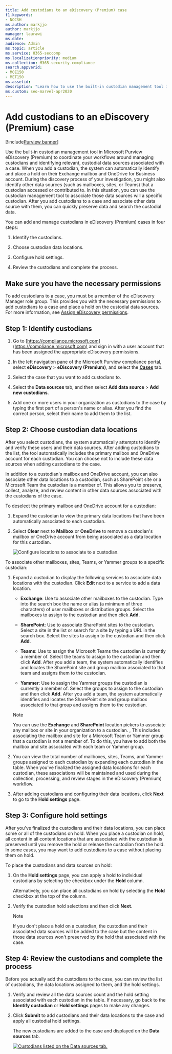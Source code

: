 ```yaml
---
title: Add custodians to an eDiscovery (Premium) case
f1.keywords:
- NOCSH
ms.author: markjjo
author: markjjo
manager: laurawi
ms.date: 
audience: Admin
ms.topic: article
ms.service: O365-seccomp
ms.localizationpriority: medium
ms.collection: M365-security-compliance 
search.appverid: 
- MOE150
- MET150
ms.assetid: 
description: "Learn how to use the built-in custodian management tool in Microsoft Purview eDiscovery (Premium) to coordinate your workflows and identify relevant data sources in a case."
ms.custom: seo-marvel-apr2020
---
```


# Add custodians to an eDiscovery (Premium) case

[!include[Purview banner](../includes/purview-rebrand-banner.md)]

Use the built-in custodian management tool in Microsoft Purview eDiscovery (Premium) to coordinate your workflows around managing custodians and identifying relevant, custodial data sources associated with a case. When you add a custodian, the system can automatically identify and place a hold on their Exchange mailbox and OneDrive for Business account. During the discovery process of your investigation, you might also identify other data sources (such as mailboxes, sites, or Teams) that a custodian accessed or contributed to. In this situation, you can use the custodian management tool to associate those data sources will a specific custodian. After you add custodians to a case and associate other data source with them, you can quickly preserve data and search the custodial data.

You can add and manage custodians in eDiscovery (Premium) cases in four steps:

1. Identify the custodians.

2. Choose custodian data locations.

3. Configure hold settings.

4. Review the custodians and complete the process.

## Make sure you have the necessary permissions

To add custodians to a case, you must be a member of the eDiscovery Manager role group. This provides you with the necessary permissions to add custodians to a case and place a hold on the custodial data sources. For more information, see [Assign eDiscovery permissions](get-started-with-advanced-ediscovery.md#step-2-assign-ediscovery-permissions).

## Step 1: Identify custodians

1. Go to [https://compliance.microsoft.com](https://compliance.microsoft.com) and sign in with a user account that has been assigned the appropriate eDiscovery permissions.

2. In the left navigation pane of the Microsoft Purview compliance portal, select **eDiscovery** > **eDiscovery (Premium)**, and select the [**Cases**](https://go.microsoft.com/fwlink/p/?linkid=2173764) tab.

3. Select the case that you want to add custodians to.

4. Select the **Data sources** tab, and then select **Add data source** > **Add new custodians**.

5. Add one or more users in your organization as custodians to the case by typing the first part of a person's name or alias. After you find the correct person, select their name to add them to the list.

## Step 2: Choose custodian data locations

After you select custodians, the system automatically attempts to identify and verify these users and their data sources. After adding custodians to the list, the tool automatically includes the primary mailbox and OneDrive account for each custodian. You can choose not to include these data sources when adding custodians to the case.

In addition to a custodian's mailbox and OneDrive account, you can also associate other data locations to a custodian, such as SharePoint site or a Microsoft Team the custodian is a member of. This allows you to preserve, collect, analyze, and review content in other data sources associated with the custodians of the case.

To deselect the primary mailbox and OneDrive account for a custodian:

1. Expand the custodian to view the primary data locations that have been automatically associated to each custodian.

2. Select **Clear** next to **Mailbox** or **OneDrive** to remove a custodian's mailbox or OneDrive account from being associated as a data location for this custodian.

   ![Configure locations to associate to a custodian.](../media/ConfigureCustodianLocations.png)

To associate other mailboxes, sites, Teams, or Yammer groups to a specific custodian:

1. Expand a custodian to display the following services to associate data locations with the custodian. Click **Edit** next to a service to add a data location.

   - **Exchange**: Use to associate other mailboxes to the custodian. Type into the search box the name or alias (a minimum of three characters) of user mailboxes or distribution groups. Select the mailboxes to assign to the custodian and then click **Add**.

   - **SharePoint**: Use to associate SharePoint sites to the custodian. Select a site in the list or search for a site by typing a URL in the search box. Select the sites to assign to the custodian and then click **Add**.

   - **Teams**: Use to assign the Microsoft Teams the custodian is currently a member of. Select the teams to assign to the custodian and then click **Add**. After you add a team, the system automatically identifies and locates the SharePoint site and group mailbox associated to that team and assigns them to the custodian.

   - **Yammer**:  Use to assign the Yammer groups the custodian is currently a member of. Select the groups to assign to the custodian and then click **Add**. After you add a team, the system automatically identifies and locates the SharePoint site and group mailbox associated to that group and assigns them to the custodian.

   > [!NOTE]
   > You can use the **Exchange** and **SharePoint** location pickers to associate any mailbox or site in your organization to a custodian. , This includes associating the mailbox and site for a Microsoft Team or Yammer group that a custodian is not a member of. To do this, you have to add both the mailbox and site associated with each team or Yammer group.

2. You can view the total number of mailboxes, sites, Teams, and Yammer groups assigned to each custodian by expanding each custodian in the table. When you've finalized the assigned data locations for each custodian, these associations will be maintained and used during the collection, processing, and review stages in the eDiscovery (Premium) workflow.

3. After adding custodians and configuring their data locations, click **Next** to go to the **Hold settings** page.  

## Step 3: Configure hold settings

 After you've finalized the custodians and their data locations, you can place some or all of the custodians on hold. When you place a custodian on hold, all content in all content locations that are associated with the custodian is preserved until you remove the hold or release the custodian from the hold. In some cases, you may want to add custodians to a case without placing them on hold.

To place the custodians and data sources on hold:

1. On the **Hold settings** page, you can apply a hold to individual custodians by selecting the checkbox under the **Hold** column.

   Alternatively, you can place all custodians on hold by selecting the **Hold** checkbox at the top of the column.

2. Verify the custodian hold selections and then click **Next**.

   > [!NOTE]
   > If you don't place a hold on a custodian, the custodian and their associated data sources will be added to the case but the content in those data sources won't preserved by the hold that associated with the case.

## Step 4: Review the custodians and complete the process

Before you actually add the custodians to the case, you can review the list of custodians, the data locations assigned to them, and the hold settings.

1. Verify and review all the data sources count and the hold setting associated with each custodian in the table. If necessary, go back to the **Identify custodian** or **Hold settings** pages to make any changes.

2. Click **Submit** to add custodians and their data locations to the case and apply all custodial hold settings.

   The new custodians are added to the case and displayed on the **Data sources** tab.

   [ ![Custodians listed on the Data sources tab.](../media/DataSourcesTab.png) ](../media/DataSourcesTab.png#lightbox)
